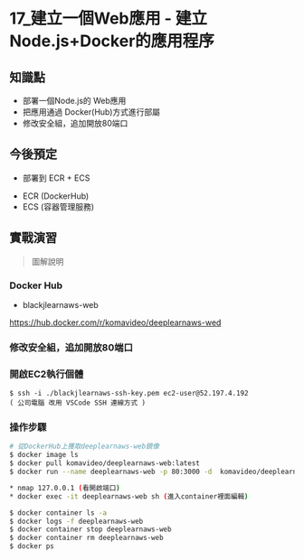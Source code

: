 17_建立一個Web應用 - 建立Node.js+Docker的應用程序
=================================================

## 知識點

* 部署一個Node.js的 Web應用
* 把應用通過 Docker(Hub)方式進行部屬
* 修改安全組，追加開放80端口

## 今後預定

+ 部署到 ECR + ECS
* ECR (DockerHub)
* ECS (容器管理服務)

## 實戰演習

> 圖解說明

### Docker Hub

+ blackjlearnaws-web

https://hub.docker.com/r/komavideo/deeplearnaws-wed

### 修改安全組，追加開放80端口
### 開啟EC2執行個體
```
$ ssh -i ./blackjlearnaws-ssh-key.pem ec2-user@52.197.4.192
( 公司電腦 改用 VSCode SSH 連線方式 )
```

### 操作步驟

```bash
# 從DockerHub上獲取deeplearnaws-web鏡像
$ docker image ls
$ docker pull komavideo/deeplearnaws-web:latest
$ docker run --name deeplearnaws-web -p 80:3000 -d  komavideo/deeplearnaws-web:latest

* nmap 127.0.0.1 (看開啟端口)
* docker exec -it deeplearnaws-web sh (進入container裡面編輯)

$ docker container ls -a
$ docker logs -f deeplearnaws-web
$ docker container stop deeplearnaws-web
$ docker container rm deeplearnaws-web
$ docker ps